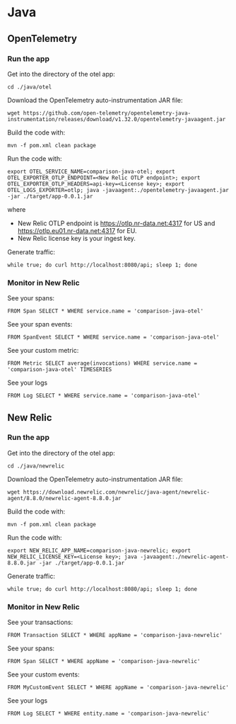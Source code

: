 # Java

## OpenTelemetry

### Run the app

Get into the directory of the otel app:

```shell
cd ./java/otel
```

Download the OpenTelemetry auto-instrumentation JAR file:

```shell
wget https://github.com/open-telemetry/opentelemetry-java-instrumentation/releases/download/v1.32.0/opentelemetry-javaagent.jar
```

Build the code with:

```shell
mvn -f pom.xml clean package
```

Run the code with:

```shell
export OTEL_SERVICE_NAME=comparison-java-otel; export OTEL_EXPORTER_OTLP_ENDPOINT=<New Relic OTLP endpoint>; export OTEL_EXPORTER_OTLP_HEADERS=api-key=<License key>; export OTEL_LOGS_EXPORTER=otlp; java -javaagent:./opentelemetry-javaagent.jar -jar ./target/app-0.0.1.jar
```

where

- New Relic OTLP endpoint is https://otlp.nr-data.net:4317 for US and https://otlp.eu01.nr-data.net:4317 for EU.
- New Relic license key is your ingest key.

Generate traffic:

```shell
while true; do curl http://localhost:8080/api; sleep 1; done
```

### Monitor in New Relic

See your spans:

```
FROM Span SELECT * WHERE service.name = 'comparison-java-otel'
```

See your span events:

```
FROM SpanEvent SELECT * WHERE service.name = 'comparison-java-otel'
```

See your custom metric:

```
FROM Metric SELECT average(invocations) WHERE service.name = 'comparison-java-otel' TIMESERIES
```

See your logs

```
FROM Log SELECT * WHERE service.name = 'comparison-java-otel'
```

## New Relic

### Run the app

Get into the directory of the otel app:

```shell
cd ./java/newrelic
```

Download the OpenTelemetry auto-instrumentation JAR file:

```shell
wget https://download.newrelic.com/newrelic/java-agent/newrelic-agent/8.8.0/newrelic-agent-8.8.0.jar
```

Build the code with:

```shell
mvn -f pom.xml clean package
```

Run the code with:

```shell
export NEW_RELIC_APP_NAME=comparison-java-newrelic; export NEW_RELIC_LICENSE_KEY=<License key>; java -javaagent:./newrelic-agent-8.8.0.jar -jar ./target/app-0.0.1.jar
```

Generate traffic:

```shell
while true; do curl http://localhost:8080/api; sleep 1; done
```

### Monitor in New Relic

See your transactions:

```
FROM Transaction SELECT * WHERE appName = 'comparison-java-newrelic'
```

See your spans:

```
FROM Span SELECT * WHERE appName = 'comparison-java-newrelic'
```

See your custom events:

```
FROM MyCustomEvent SELECT * WHERE appName = 'comparison-java-newrelic'
```

See your logs

```
FROM Log SELECT * WHERE entity.name = 'comparison-java-newrelic'
```
